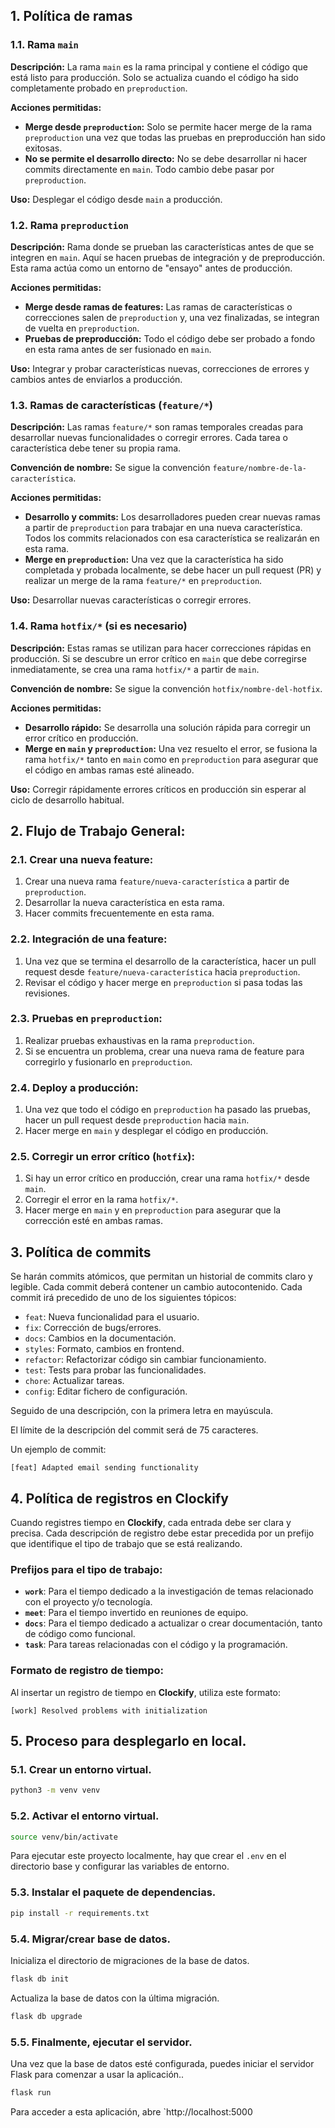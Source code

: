 ## 1. Política de ramas

### 1.1. Rama `main`
**Descripción:** La rama `main` es la rama principal y contiene el código que está listo para producción. Solo se actualiza cuando el código ha sido completamente probado en `preproduction`.

**Acciones permitidas:**
- **Merge desde `preproduction`:** Solo se permite hacer merge de la rama `preproduction` una vez que todas las pruebas en preproducción han sido exitosas.
- **No se permite el desarrollo directo:** No se debe desarrollar ni hacer commits directamente en `main`. Todo cambio debe pasar por `preproduction`.

**Uso:** Desplegar el código desde `main` a producción.

### 1.2. Rama `preproduction`
**Descripción:** Rama donde se prueban las características antes de que se integren en `main`. Aquí se hacen pruebas de integración y de preproducción. Esta rama actúa como un entorno de "ensayo" antes de producción.

**Acciones permitidas:**
- **Merge desde ramas de features:** Las ramas de características o correcciones salen de `preproduction` y, una vez finalizadas, se integran de vuelta en `preproduction`.
- **Pruebas de preproducción:** Todo el código debe ser probado a fondo en esta rama antes de ser fusionado en `main`.

**Uso:** Integrar y probar características nuevas, correcciones de errores y cambios antes de enviarlos a producción.

### 1.3. Ramas de características (`feature/*`)
**Descripción:** Las ramas `feature/*` son ramas temporales creadas para desarrollar nuevas funcionalidades o corregir errores. Cada tarea o característica debe tener su propia rama.

**Convención de nombre:** Se sigue la convención `feature/nombre-de-la-característica`.

**Acciones permitidas:**
- **Desarrollo y commits:** Los desarrolladores pueden crear nuevas ramas a partir de `preproduction` para trabajar en una nueva característica. Todos los commits relacionados con esa característica se realizarán en esta rama.
- **Merge en `preproduction`:** Una vez que la característica ha sido completada y probada localmente, se debe hacer un pull request (PR) y realizar un merge de la rama `feature/*` en `preproduction`.

**Uso:** Desarrollar nuevas características o corregir errores.

### 1.4. Rama `hotfix/*` (si es necesario)
**Descripción:** Estas ramas se utilizan para hacer correcciones rápidas en producción. Si se descubre un error crítico en `main` que debe corregirse inmediatamente, se crea una rama `hotfix/*` a partir de `main`.

**Convención de nombre:** Se sigue la convención `hotfix/nombre-del-hotfix`.

**Acciones permitidas:**
- **Desarrollo rápido:** Se desarrolla una solución rápida para corregir un error crítico en producción.
- **Merge en `main` y `preproduction`:** Una vez resuelto el error, se fusiona la rama `hotfix/*` tanto en `main` como en `preproduction` para asegurar que el código en ambas ramas esté alineado.

**Uso:** Corregir rápidamente errores críticos en producción sin esperar al ciclo de desarrollo habitual.

## 2. Flujo de Trabajo General:

### 2.1. Crear una nueva feature:
1. Crear una nueva rama `feature/nueva-característica` a partir de `preproduction`.
2. Desarrollar la nueva característica en esta rama.
3. Hacer commits frecuentemente en esta rama.

### 2.2. Integración de una feature:
1. Una vez que se termina el desarrollo de la característica, hacer un pull request desde `feature/nueva-característica` hacia `preproduction`.
2. Revisar el código y hacer merge en `preproduction` si pasa todas las revisiones.

### 2.3. Pruebas en `preproduction`:
1. Realizar pruebas exhaustivas en la rama `preproduction`.
2. Si se encuentra un problema, crear una nueva rama de feature para corregirlo y fusionarlo en `preproduction`.

### 2.4. Deploy a producción:
1. Una vez que todo el código en `preproduction` ha pasado las pruebas, hacer un pull request desde `preproduction` hacia `main`.
2. Hacer merge en `main` y desplegar el código en producción.

### 2.5. Corregir un error crítico (`hotfix`):
1. Si hay un error crítico en producción, crear una rama `hotfix/*` desde `main`.
2. Corregir el error en la rama `hotfix/*`.
3. Hacer merge en `main` y en `preproduction` para asegurar que la corrección esté en ambas ramas.

## 3. Política de commits
Se harán commits atómicos, que permitan un historial de commits claro y legible. Cada commit deberá contener un cambio autocontenido. Cada commit irá precedido de uno de los siguientes tópicos:

- `feat`: Nueva funcionalidad para el usuario.
- `fix`: Corrección de bugs/errores.
- `docs`: Cambios en la documentación.
- `styles`: Formato, cambios en frontend.
- `refactor`: Refactorizar código sin cambiar funcionamiento.
- `test`: Tests para probar las funcionalidades.
- `chore`: Actualizar tareas.
- `config`: Editar fichero de configuración.

Seguido de una descripción, con la primera letra en mayúscula.

El límite de la descripción del commit será de 75 caracteres.

Un ejemplo de commit: 

`[feat] Adapted email sending functionality`

## 4. Política de registros en Clockify

Cuando registres tiempo en **Clockify**, cada entrada debe ser clara y precisa. Cada descripción de registro debe estar precedida por un prefijo que identifique el tipo de trabajo que se está realizando.

### Prefijos para el tipo de trabajo:

- **`work`**: Para el tiempo dedicado a la investigación de temas relacionado con el proyecto y/o tecnología.
- **`meet`**: Para el tiempo invertido en reuniones de equipo.
- **`docs`**: Para el tiempo dedicado a actualizar o crear documentación, tanto de código como funcional.
- **`task`**: Para tareas relacionadas con el código y la programación.

### Formato de registro de tiempo:

Al insertar un registro de tiempo en **Clockify**, utiliza este formato:

`[work] Resolved problems with initialization`


## 5. Proceso para desplegarlo en local.

### 5.1. Crear un entorno virtual.

```bash
python3 -m venv venv
```

### 5.2. Activar el entorno virtual.

```bash
source venv/bin/activate
```

Para ejecutar este proyecto localmente, hay que crear el `.env` en el directorio base y configurar las variables de entorno.

### 5.3. Instalar el paquete de dependencias.

```bash
pip install -r requirements.txt
```

### 5.4. Migrar/crear base de datos.

Inicializa el directorio de migraciones de la base de datos.

```bash
flask db init
```

Actualiza la base de datos con la última migración.

```bash
flask db upgrade
```

### 5.5. Finalmente, ejecutar el servidor.

Una vez que la base de datos esté configurada, puedes iniciar el servidor Flask para comenzar a usar la aplicación..

```bash
flask run
```

Para acceder a esta aplicación, abre `http://localhost:5000
